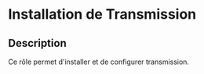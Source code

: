 Installation de Transmission
=========

Description
------------

Ce rôle permet d'installer et de configurer transmission.
